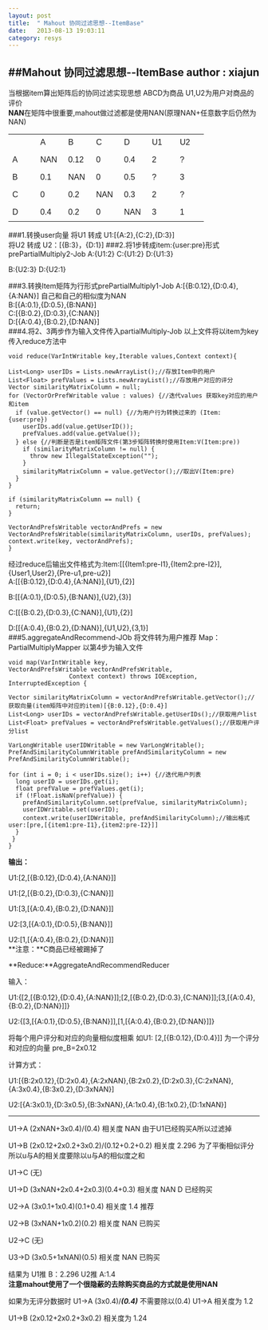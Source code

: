 ```yaml
---
layout: post
title:  " Mahout 协同过滤思想--ItemBase"
date:   2013-08-13 19:03:11
category: resys
---
```

##Mahout 协同过滤思想--ItemBase
**author : xiajun**</br>
-
当根据item算出矩阵后的协同过滤实现思想
ABCD为商品 U1,U2为用户对商品的评价</br>
**NAN**在矩阵中很重要,mahout做过滤都是使用NAN(原理NAN+任意数字后仍然为NAN)
<table style="border-collapse: collapse;font-family: sans-serif;">
<tr style="height:35px">
<td style="width:40px;">
</td>
<td style="width:40px;">
A
</td>
<td style="width:40px;">
B
</td>
<td style="width:40px;">
C
</td>
<td style="width:40px;border-right-color:red">
D
</td>
<td style="width:40px;">
U1
</td>
<td style="width:40px;">
U2
</td>
</tr>
<tr style="height:35px">
<td style="width:40px;">
A
</td>
<td style="width:40px;">
NAN
</td>
<td style="width:40px;">
0.12
</td>
<td style="width:40px;">
0
</td>
<td style="width:40px;border-right-color:red">
0.4
</td>
<td style="width:40px;">
2
</td>
<td style="width:40px;">
?
</td>
</tr>
<tr style="height:35px">
<td style="width:40px;">
B
</td>
<td style="width:40px;">
0.1
</td>
<td style="width:40px;">
NAN
</td>
<td style="width:40px;">
0
</td>
<td style="width:40px;border-right-color:red">
0.5
</td>
<td style="width:40px;">
?
</td>
<td style="width:40px;">
3
</td>
</tr>
<tr style="height:35px">
<td style="width:40px;">
C
</td>
<td style="width:40px;">
0
</td>
<td style="width:40px;">
0.2
</td>
<td style="width:40px;">
NAN
</td>
<td style="width:40px;border-right-color:red">
0.3
</td>
<td style="width:40px;">
2
</td>
<td style="width:40px;">
?
</td>
</tr>
<tr style="height:35px">
<td style="width:40px;">
D
</td>
<td style="width:40px;">
0.4
</td>
<td style="width:40px;">
0.2
</td>
<td style="width:40px;">
0
</td>
<td style="width:40px;border-right-color:red">
NAN
</td>
<td style="width:40px;">
3
</td>
<td style="width:40px;">
1
</td>
</tr>
</table>
###1.转换user向量
将U1 转成 U1:[{A:2},{C:2},{D:3}]</br>
将U2 转成 U2：[{B:3}，{D:1}]
###2.将1步转成item:{user:pre}形式 prePartialMultiply2-Job
A:{U1:2}
C:{U1:2}
D:{U1:3}

B:{U2:3}
D:{U2:1}

###3.转换Item矩阵为行形式prePartialMultiply1-Job
A:[{B:0.12},{D:0.4},{A:NAN}] 自己和自己的相似度为NAN</br>
B:[{A:0.1},{D:0.5},{B:NAN}]</br>
C:[{B:0.2},{D:0.3},{C:NAN}]</br>
D:[{A:0.4},{B:0.2},{D:NAN}]</br>
###4.将2、3两步作为输入文件传入partialMultiply-Job
以上文件将以item为key传入reduce方法中

	void reduce(VarIntWritable key,Iterable values,Context context){

    List<Long> userIDs = Lists.newArrayList();//存放Item中的用户
    List<Float> prefValues = Lists.newArrayList();//存放用户对应的评分
    Vector similarityMatrixColumn = null;
    for (VectorOrPrefWritable value : values) {//迭代values 获取key对应的用户和item
      if (value.getVector() == null) {//为用户行为转换过来的 (Item:{user:pre})
        userIDs.add(value.getUserID());
        prefValues.add(value.getValue());
      } else {//判断是否是item矩阵文件(第3步矩阵转换时使用Item:V(Item:pre))
        if (similarityMatrixColumn != null) {
          throw new IllegalStateException("");
        }
        similarityMatrixColumn = value.getVector();//取出V(Item:pre)
      }
    }

    if (similarityMatrixColumn == null) {
      return;
    }

    VectorAndPrefsWritable vectorAndPrefs = new VectorAndPrefsWritable(similarityMatrixColumn, userIDs, prefValues);
    context.write(key, vectorAndPrefs);
    }

经过reduce后输出文件格式为:Item:[[{Item1:pre-I1},{Item2:pre-I2}],{User1,User2},{Pre-u1,pre-u2}]</br>
A:[[{B:0.12},{D:0.4},{A:NAN}],{U1},{2}]

B:[[{A:0.1},{D:0.5},{B:NAN}],{U2},{3}]

C:[[{B:0.2},{D:0.3},{C:NAN}],{U1},{2}]

D:[[{A:0.4},{B:0.2},{D:NAN}],{U1,U2},{3,1}]
###5.aggregateAndRecommend-JOb 将文件转为用户推荐
Map：PartialMultiplyMapper 以第4步为输入文件

	void map(VarIntWritable key,
    VectorAndPrefsWritable vectorAndPrefsWritable,
                     Context context) throws IOException, InterruptedException {

    Vector similarityMatrixColumn = vectorAndPrefsWritable.getVector();//获取向量(item矩阵中对应的item)[{B:0.12},{D:0.4}]
    List<Long> userIDs = vectorAndPrefsWritable.getUserIDs();//获取用户list
    List<Float> prefValues = vectorAndPrefsWritable.getValues();//获取用户评分list

    VarLongWritable userIDWritable = new VarLongWritable();
    PrefAndSimilarityColumnWritable prefAndSimilarityColumn = new PrefAndSimilarityColumnWritable();

    for (int i = 0; i < userIDs.size(); i++) {//迭代用户列表
      long userID = userIDs.get(i);
      float prefValue = prefValues.get(i);
      if (!Float.isNaN(prefValue)) {
        prefAndSimilarityColumn.set(prefValue, similarityMatrixColumn);
        userIDWritable.set(userID);
        context.write(userIDWritable, prefAndSimilarityColumn);//输出格式 user:[pre,[{item1:pre-I1},{item2:pre-I2}]]
      }
     }
	}
**输出：**

U1:[2,[{B:0.12},{D:0.4},{A:NAN}]]

U1:[2,[{B:0.2},{D:0.3},{C:NAN}]]

U1:[3,[{A:0.4},{B:0.2},{D:NAN}]]

U2:[3,[{A:0.1},{D:0.5},{B:NAN}]]

U2:[1,[{A:0.4},{B:0.2},{D:NAN}]]</br>
**注意：**C商品已经被踢掉了

**Reduce:**AggregateAndRecommendReducer

输入：

U1:{[2,[{B:0.12},{D:0.4},{A:NAN}]];[2,[{B:0.2},{D:0.3},{C:NAN}]];[3,[{A:0.4},{B:0.2},{D:NAN}]]}

U2:{[3,[{A:0.1},{D:0.5},{B:NAN}]],[1,[{A:0.4},{B:0.2},{D:NAN}]]}

将每个用户评分和对应的向量相似度相乘 如U1: [2,[{B:0.12},{D:0.4}]] 为一个评分和对应的向量 pre_B=2x0.12

计算方式：

U1:[{B:2x0.12},{D:2x0.4},{A:2xNAN},{B:2x0.2},{D:2x0.3},{C:2xNAN},{A:3x0.4},{B:3x0.2},{D:3xNAN}] 

U2:[{A:3x0.1},{D:3x0.5},{B:3xNAN},{A:1x0.4},{B:1x0.2},{D:1xNAN}]

----

U1->A (2xNAN+3x0.4)/(0.4)  相关度 NAN 由于U1已经购买A所以过滤掉

U1->B (2x0.12+2x0.2+3x0.2)/(0.12+0.2+0.2) 相关度 2.296 为了平衡相似评分所以u与A的相关度要除以u与A的相似度之和

U1->C (无)

U1->D (3xNAN+2x0.4+2x0.3)\(0.4+0.3) 相关度 NAN D 已经购买

U2->A (3x0.1+1x0.4)\(0.1+0.4) 相关度 1.4  推荐

U2->B (3xNAN+1x0.2)\(0.2) 相关度 NAN 已购买

U2->C (无)

U3->D (3x0.5+1xNAN)\(0.5) 相关度 NAN 已购买

结果为 U1推 B：2.296  U2推 A:1.4</br>
**注意mahout使用了一个很隐蔽的去除购买商品的方式就是使用NAN**

如果为无评分数据时
U1->A (3x0.4)/***(0.4)*** 不需要除以(0.4) U1->A 相关度为 1.2

U1->B (2x0.12+2x0.2+3x0.2) 相关度为 1.24
